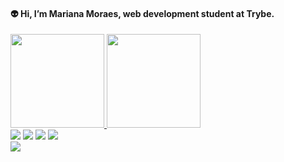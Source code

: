 #### 👽 Hi, I’m Mariana Moraes, web development student at Trybe. 

  <a href="https://github.com/m-moraes">
  <img height="150em" src="https://github-readme-stats.vercel.app/api?username=m-moraes&show_icons=true&theme=github_dark&include_all_commits=true&count_private=true"/>
  <img height="150em" src="https://github-readme-stats.vercel.app/api/top-langs/?username=m-moraes&layout=compact&langs_count=7&theme=github_dark"/>
</div>
<div>
  <a href = "mailto:mari_a.s.p@hotmail.com"><img src="https://img.shields.io/badge/Microsoft_Outlook-0078D4?style=for-the-badge&logo=microsoft-outlook&logoColor=white" target="_blank"></a>
  <a href = "mailto:mmoraes.asp@gmail.com"><img src="https://img.shields.io/badge/-Gmail-%23333?style=for-the-badge&logo=gmail&logoColor=white" target="_blank"></a>
  <a href="https://www.linkedin.com/in/mariana-moraes-87394920a/" target="_blank"><img src="https://img.shields.io/badge/-LinkedIn-%230077B5?style=for-the-badge&logo=linkedin&logoColor=white" target="_blank"></a>
  <a href="https://wa.me/qr/LFPWVI47ZAQ4E1" target="_blank"><img src="https://img.shields.io/badge/WhatsApp-25D366?style=for-the-badge&logo=whatsapp&logoColor=white" target="_blank"></a>  
</div>
<div>
<img heigh="100em" src="https://user-images.githubusercontent.com/85681452/158885932-43629d2e-473f-4869-af9a-2472200c7dd5.png" />

</div>
